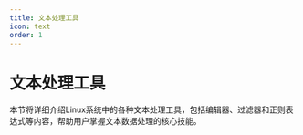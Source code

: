 ```yaml
---
title: 文本处理工具
icon: text
order: 1
---
```


# 文本处理工具

本节将详细介绍Linux系统中的各种文本处理工具，包括编辑器、过滤器和正则表达式等内容，帮助用户掌握文本数据处理的核心技能。
